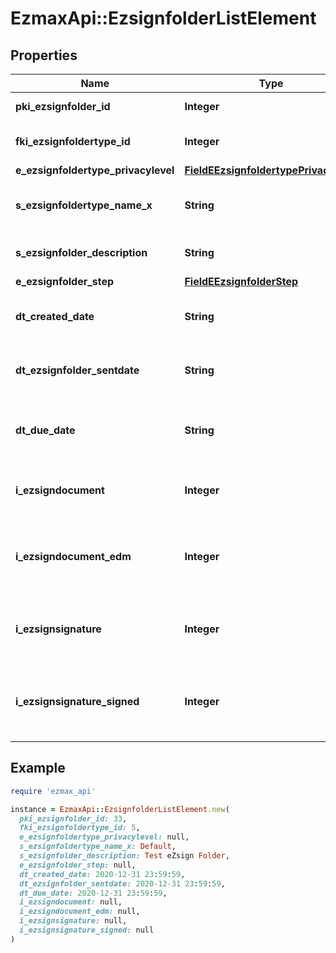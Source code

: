 # EzmaxApi::EzsignfolderListElement

## Properties

| Name | Type | Description | Notes |
| ---- | ---- | ----------- | ----- |
| **pki_ezsignfolder_id** | **Integer** | The unique ID of the Ezsignfolder |  |
| **fki_ezsignfoldertype_id** | **Integer** | The unique ID of the Ezsignfoldertype. |  |
| **e_ezsignfoldertype_privacylevel** | [**FieldEEzsignfoldertypePrivacylevel**](FieldEEzsignfoldertypePrivacylevel.md) |  |  |
| **s_ezsignfoldertype_name_x** | **String** | The name of the Ezsignfoldertype in the language of the requester |  |
| **s_ezsignfolder_description** | **String** | The description of the Ezsignfolder |  |
| **e_ezsignfolder_step** | [**FieldEEzsignfolderStep**](FieldEEzsignfolderStep.md) |  |  |
| **dt_created_date** | **String** | The date and time at which the object was created |  |
| **dt_ezsignfolder_sentdate** | **String** | The date and time at which the Ezsign folder was sent the last time. |  |
| **dt_due_date** | **String** | Represent a Date Time. The timezone is the one configured in the User&#39;s profile. |  |
| **i_ezsigndocument** | **Integer** | The total number of Ezsigndocument in the folder |  |
| **i_ezsigndocument_edm** | **Integer** | The total number of Ezsigndocument in the folder that were saved in the edm system |  |
| **i_ezsignsignature** | **Integer** | The total number of signature blocks in all Ezsigndocuments in the folder |  |
| **i_ezsignsignature_signed** | **Integer** | The total number of already signed signature blocks in all Ezsigndocuments in the folder |  |

## Example

```ruby
require 'ezmax_api'

instance = EzmaxApi::EzsignfolderListElement.new(
  pki_ezsignfolder_id: 33,
  fki_ezsignfoldertype_id: 5,
  e_ezsignfoldertype_privacylevel: null,
  s_ezsignfoldertype_name_x: Default,
  s_ezsignfolder_description: Test eZsign Folder,
  e_ezsignfolder_step: null,
  dt_created_date: 2020-12-31 23:59:59,
  dt_ezsignfolder_sentdate: 2020-12-31 23:59:59,
  dt_due_date: 2020-12-31 23:59:59,
  i_ezsigndocument: null,
  i_ezsigndocument_edm: null,
  i_ezsignsignature: null,
  i_ezsignsignature_signed: null
)
```


